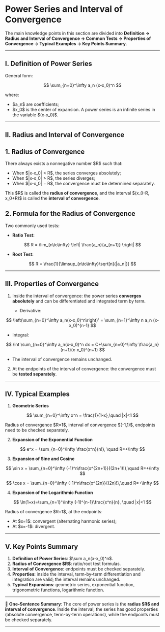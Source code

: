 

# Power Series and Interval of Convergence

The main knowledge points in this section are divided into **Definition → Radius and Interval of Convergence → Common Tests → Properties of Convergence → Typical Examples → Key Points Summary**.

---

## I. Definition of Power Series

General form:

$$
\sum_{n=0}^\infty a_n (x-x_0)^n
$$

where:

* \$a\_n\$ are coefficients;
* \$x\_0\$ is the center of expansion.
  A power series is an infinite series in the variable \$(x-x\_0)\$.

---

## II. Radius and Interval of Convergence

## 1. Radius of Convergence

There always exists a nonnegative number \$R\$ such that:

* When \$|x-x\_0| < R\$, the series converges absolutely;
* When \$|x-x\_0| > R\$, the series diverges;
* When \$|x-x\_0| = R\$, the convergence must be determined separately.

This \$R\$ is called the **radius of convergence**, and the interval \$(x\_0-R, x\_0+R)\$ is called the **interval of convergence**.

## 2. Formula for the Radius of Convergence

Two commonly used tests:

* **Ratio Test**:

$$
R = \lim_{n\to\infty} \left| \frac{a_n}{a_{n+1}} \right|
$$

* **Root Test**:

$$
R = \frac{1}{\limsup_{n\to\infty}\sqrt[n]{|a_n|}}
$$

---

## III. Properties of Convergence

1. Inside the interval of convergence: the power series **converges absolutely** and can be differentiated and integrated term by term.

   * Derivative:

$$
\left(\sum_{n=0}^\infty a_n(x-x_0)^n\right)' = \sum_{n=1}^\infty n a_n (x-x_0)^{n-1}
$$

* Integral:

$$
\int \sum_{n=0}^\infty a_n(x-x_0)^n dx = C+\sum_{n=0}^\infty \frac{a_n}{n+1}(x-x_0)^{n+1}
$$

* The interval of convergence remains unchanged.

2. At the endpoints of the interval of convergence: the convergence must be **tested separately**.

---

## IV. Typical Examples

1. **Geometric Series**

$$
\sum_{n=0}^\infty x^n = \frac{1}{1-x},\quad |x|<1
$$

Radius of convergence \$R=1\$, interval of convergence \$(-1,1)\$, endpoints need to be checked separately.

2. **Expansion of the Exponential Function**

$$
e^x = \sum_{n=0}^\infty \frac{x^n}{n!}, \quad R=+\infty
$$

3. **Expansion of Sine and Cosine**

$$
\sin x = \sum_{n=0}^\infty (-1)^n\frac{x^{2n+1}}{(2n+1)!},\quad R=+\infty
$$

$$
\cos x = \sum_{n=0}^\infty (-1)^n\frac{x^{2n}}{(2n)!},\quad R=+\infty
$$

4. **Expansion of the Logarithmic Function**

$$
\ln(1+x)=\sum_{n=1}^\infty (-1)^{n-1}\frac{x^n}{n}, \quad |x|<1
$$

Radius of convergence \$R=1\$, at the endpoints:

* At \$x=1\$: convergent (alternating harmonic series);
* At \$x=-1\$: divergent.

---

## V. Key Points Summary

1. **Definition of Power Series**: \$\sum a\_n(x-x\_0)^n\$.
2. **Radius of Convergence \$R\$**: ratio/root test formulas.
3. **Interval of Convergence**: endpoints must be checked separately.
4. **Properties**: inside the interval, term-by-term differentiation and integration are valid; the interval remains unchanged.
5. **Typical Expansions**: geometric series, exponential function, trigonometric functions, logarithmic function.

---

📌 **One-Sentence Summary**:
The core of power series is the **radius \$R\$ and interval of convergence**. Inside the interval, the series has good properties (absolute convergence, term-by-term operations), while the endpoints must be checked separately.

---


